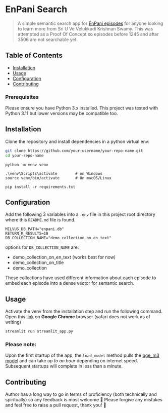 # EnPani Search

> A simple semantic search app for [EnPani episodes](https://m.youtube.com/playlist?list=PLhrdHlkOIj-W8D_Rj76-4Z0J9d0cjoIuI) for anyone looking to learn more from Sri U Ve Velukkudi Krishnan Swamy. 
> This was attempted as a Proof Of Concept so episodes before 1245 and after 3506 are not searchable yet.

## Table of Contents

- [Installation](#installation)
- [Usage](#usage)
- [Configuration](#configuration)
- [Contributing](#contributing)


### Prerequisites

Please ensure you have Python 3.x installed. This project was tested with Python 3.11 but lower versions may be compatible too.

## Installation

Clone the repository and install dependencies in a python virtual env:

```bash
git clone https://github.com/your-username/your-repo-name.git
cd your-repo-name
```
```
python -m venv venv

.\venv\Scripts\activate        # on Windows
source venv/bin/activate       # On macOS/Linux

pip install -r requirements.txt
```

## Configuration

Add the following 3 variables into a `.env` file in this project root directory where this `README.md` file is found.

```text
MILVUS_DB_PATH="enpani.db"
RETURN_K_RESULTS=10
DB_COLLECTION_NAME="demo_collection_on_en_text"
```
options for `DB_COLLECTION_NAME` are:
* demo_collection_on_en_text (works best for now)
* demo_collection_on_title
* demo_collection

These collections have used different information about each episode to embed each episode into a dense vector for semantic search.

## Usage

Activate the venv from the installation step and run the following command. Open this [link](http://localhost:8501) on **Google Chrome** browser (safari does not work as of writing)

```bash
streamlit run streamlit_app.py
```

### Please note: 
Upon the first startup of the app, the `load_model` method pulls the [bge_m3 model](https://milvus.io/docs/embed-with-bgm-m3.md) and can take *up to an hour* depending on internet speed. Subsequent startups will complete in less than a minute.

## Contributing

Author has a long way to go in terms of proficiency (both technically and spiritually) so any feedback is most welcome 🙏 
Please forgive any mistakes and feel free to raise a pull request, thank you! 🙏

